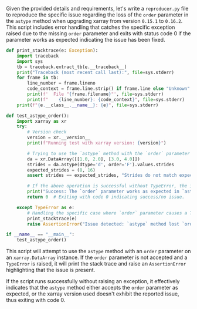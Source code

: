 Given the provided details and requirements, let's write a `reproducer.py` file to reproduce the specific issue regarding the loss of the `order` parameter in the `astype` method when upgrading xarray from version `0.15.1` to `0.16.2`. This script includes error handling that catches the specific exception raised due to the missing `order` parameter and exits with status code 0 if the parameter works as expected indicating the issue has been fixed.

```python
def print_stacktrace(e: Exception):
    import traceback
    import sys
    tb = traceback.extract_tb(e.__traceback__)
    print("Traceback (most recent call last):", file=sys.stderr)
    for frame in tb:
        line_number = frame.lineno
        code_context = frame.line.strip() if frame.line else "Unknown"
        print(f'  File "{frame.filename}"', file=sys.stderr)
        print(f"    {line_number}: {code_context}", file=sys.stderr)
    print(f"{e.__class__.__name__}: {e}", file=sys.stderr)

def test_astype_order():
    import xarray as xr
    try:
        # Version check
        version = xr.__version__
        print(f"Running test with xarray version: {version}")

        # Trying to use the `astype` method with the `order` parameter
        da = xr.DataArray([[1.0, 2.0], [3.0, 4.0]])
        strides = da.astype(dtype='d', order='F').values.strides
        expected_strides = (8, 16)
        assert strides == expected_strides, "Strides do not match expected value, indicating an issue."

        # If the above operation is successful without TypeError, the issue is considered fixed/not present.
        print("Success: The `order` parameter works as expected in `astype` method.")
        return 0  # Exiting with code 0 indicating success/no issue.

    except TypeError as e:
        # Handling the specific case where `order` parameter causes a TypeError
        print_stacktrace(e)
        raise AssertionError("Issue detected: `astype` method lost `order` parameter.")

if __name__ == "__main__":
    test_astype_order()
```

This script will attempt to use the `astype` method with an `order` parameter on an `xarray.DataArray` instance. If the `order` parameter is not accepted and a `TypeError` is raised, it will print the stack trace and raise an `AssertionError` highlighting that the issue is present. 

If the script runs successfully without raising an exception, it effectively indicates that the `astype` method either accepts the `order` parameter as expected, or the xarray version used doesn't exhibit the reported issue, thus exiting with code 0.